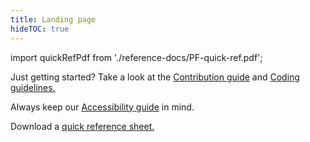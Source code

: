 ```yaml
---
title: Landing page
hideTOC: true
---
```

import quickRefPdf from './reference-docs/PF-quick-ref.pdf';

<p>
  Just getting started? Take a look at the <a href="/contribution">Contribution guide</a> and
  <a href="/guidelines">Coding guidelines.</a>
</p>
<p>
  Always keep our <a href="/accessibility-guide">Accessibility guide</a> in mind.
</p>
<p>
  Download a <a href={quickRefPdf}>quick reference sheet.</a>
</p>